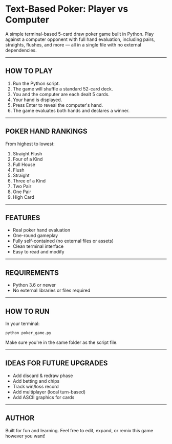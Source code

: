 # Text-Based Poker: Player vs Computer

A simple terminal-based 5-card draw poker game built in Python. Play against a computer opponent with full hand evaluation, including pairs, straights, flushes, and more — all in a single file with no external dependencies.

------------------------------
HOW TO PLAY
------------------------------

1. Run the Python script.
2. The game will shuffle a standard 52-card deck.
3. You and the computer are each dealt 5 cards.
4. Your hand is displayed.
5. Press Enter to reveal the computer's hand.
6. The game evaluates both hands and declares a winner.

------------------------------
POKER HAND RANKINGS
------------------------------

From highest to lowest:

1. Straight Flush
2. Four of a Kind
3. Full House
4. Flush
5. Straight
6. Three of a Kind
7. Two Pair
8. One Pair
9. High Card

------------------------------
FEATURES
------------------------------

- Real poker hand evaluation
- One-round gameplay
- Fully self-contained (no external files or assets)
- Clean terminal interface
- Easy to read and modify

------------------------------
REQUIREMENTS
------------------------------

- Python 3.6 or newer
- No external libraries or files required

------------------------------
HOW TO RUN
------------------------------

In your terminal:

    python poker_game.py

Make sure you're in the same folder as the script file.

------------------------------
IDEAS FOR FUTURE UPGRADES
------------------------------

- Add discard & redraw phase
- Add betting and chips
- Track win/loss record
- Add multiplayer (local turn-based)
- Add ASCII graphics for cards

------------------------------
AUTHOR
------------------------------

Built for fun and learning. Feel free to edit, expand, or remix this game however you want!
